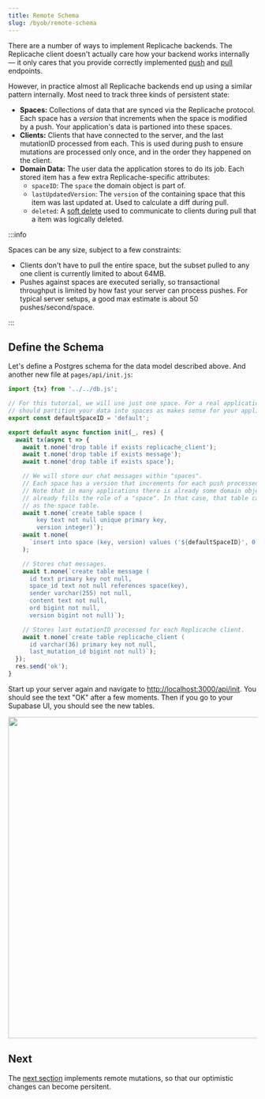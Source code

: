 ```yaml
---
title: Remote Schema
slug: /byob/remote-schema
---
```


There are a number of ways to implement Replicache backends. The Replicache client doesn't actually care how your backend works internally — it only cares that you provide correctly implemented [push](/reference/server-push.md) and [pull](/reference/server-pull.md) endpoints.

However, in practice almost all Replicache backends end up using a similar pattern internally. Most need to track three kinds of persistent state:

- **Spaces:** Collections of data that are synced via the Replicache protocol. Each space has a _version_ that increments when the space is modified by a push. Your application's data is partioned into these spaces.
- **Clients:** Clients that have connected to the server, and the last mutationID processed from each. This is used during push to ensure mutations are processed only once, and in the order they happened on the client.
- **Domain Data:** The user data the application stores to do its job. Each stored item has a few extra Replicache-specific attributes:
  - `spaceID`: The `space` the domain object is part of.
  - `lastUpdatedVersion`: The `version` of the containing space that this item was last updated at. Used to calculate a diff during pull.
  - `deleted`: A [soft delete](https://en.wiktionary.org/wiki/soft_deletion) used to communicate to clients during pull that a item was logically deleted.

:::info

Spaces can be any size, subject to a few constraints:

- Clients don't have to pull the entire space, but the subset pulled to any one client is currently limited to about 64MB.
- Pushes against spaces are executed serially, so transactional throughput is limited by how fast your server can process pushes. For typical server setups, a good max estimate is about 50 pushes/second/space.

:::

## Define the Schema

Let's define a Postgres schema for the data model described above. And another new file at `pages/api/init.js`:

```js
import {tx} from '../../db.js';

// For this tutorial, we will use just one space. For a real application, you
// should partition your data into spaces as makes sense for your application.
export const defaultSpaceID = 'default';

export default async function init(_, res) {
  await tx(async t => {
    await t.none('drop table if exists replicache_client');
    await t.none('drop table if exists message');
    await t.none('drop table if exists space');

    // We will store our chat messages within "spaces".
    // Each space has a version that increments for each push processed.
    // Note that in many applications there is already some domain object that
    // already fills the role of a "space". In that case, that table can double
    // as the space table.
    await t.none(`create table space (
        key text not null unique primary key,
        version integer)`);
    await t.none(
      `insert into space (key, version) values ('${defaultSpaceID}', 0)`,
    );

    // Stores chat messages.
    await t.none(`create table message (
      id text primary key not null,
      space_id text not null references space(key),
      sender varchar(255) not null,
      content text not null,
      ord bigint not null,
      version bigint not null)`);

    // Stores last mutationID processed for each Replicache client.
    await t.none(`create table replicache_client (
      id varchar(36) primary key not null,
      last_mutation_id bigint not null)`);
  });
  res.send('ok');
}
```

Start up your server again and navigate to [http://localhost:3000/api/init](http://localhost:3000/api/init). You should see the text "OK" after a few moments. Then if you go to your Supabase UI, you should see the new tables.

<p class="text--center">
  <img src="/img/setup/schema-init.webp" width="650"/>
</p>

## Next

The [next section](./remote-mutations.md) implements remote mutations, so that our optimistic changes can become persitent.
